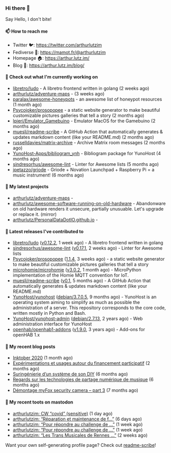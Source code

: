 ### Hi there 👋

Say Hello, I don't bite!

#### 📫 How to reach me

- Twitter 🐦: https://twitter.com/arthurlutzim
- Fediverse 🐘: https://mamot.fr/@arthurlutzim
- Homepage 🏠: https://arthur.lutz.im/
- Blog 📰: https://arthur.lutz.im/blog/

#### 👷 Check out what I'm currently working on

- [libretro/ludo](https://github.com/libretro/ludo) - A libretro frontend written in golang (2 weeks ago)
- [arthurlutz/adventure-maps](https://github.com/arthurlutz/adventure-maps) -  (3 weeks ago)
- [paralax/awesome-honeypots](https://github.com/paralax/awesome-honeypots) - an awesome list of honeypot resources (1 month ago)
- [Psycojoker/prosopopee](https://github.com/Psycojoker/prosopopee) - a static website generator to make beautiful customizable pictures galleries that tell a story (2 months ago)
- [lpieri/Emulator_Gamebuino](https://github.com/lpieri/Emulator_Gamebuino) - Emulator MacOS for the Gamebuino (2 months ago)
- [muesli/readme-scribe](https://github.com/muesli/readme-scribe) - A GitHub Action that automatically generates &amp; updates markdown content (like your README.md) (2 months ago)
- [russelldavies/matrix-archive](https://github.com/russelldavies/matrix-archive) - Archive Matrix room messages (2 months ago)
- [YunoHost-Apps/bibliogram_ynh](https://github.com/YunoHost-Apps/bibliogram_ynh) - Bibliogram package for YunoHost (4 months ago)
- [sindresorhus/awesome-lint](https://github.com/sindresorhus/awesome-lint) - Linter for Awesome lists (5 months ago)
- [jpetazzo/griode](https://github.com/jpetazzo/griode) - Griode &#43; Novation Launchpad &#43; Raspberry Pi = a music instrument! (6 months ago)

#### 🌱 My latest projects

- [arthurlutz/adventure-maps](https://github.com/arthurlutz/adventure-maps) - 
- [arthurlutz/awesome-software-running-on-old-hardware](https://github.com/arthurlutz/awesome-software-running-on-old-hardware) - Abandonware on old hardware renders it unsecure, partially unusuable. Let&#39;s upgrade or replace it. (mirror)
- [arthurlutz/PersonalDataDotIO.github.io](https://github.com/arthurlutz/PersonalDataDotIO.github.io) - 

#### 🔭 Latest releases I've contributed to

- [libretro/ludo](https://github.com/libretro/ludo) ([v0.12.2](https://github.com/libretro/ludo/releases/tag/v0.12.2), 1 week ago) - A libretro frontend written in golang
- [sindresorhus/awesome-lint](https://github.com/sindresorhus/awesome-lint) ([v0.17.1](https://github.com/sindresorhus/awesome-lint/releases/tag/v0.17.1), 2 weeks ago) - Linter for Awesome lists
- [Psycojoker/prosopopee](https://github.com/Psycojoker/prosopopee) ([1.1.4](https://github.com/Psycojoker/prosopopee/releases/tag/1.1.4), 3 weeks ago) - a static website generator to make beautiful customizable pictures galleries that tell a story
- [microhomie/microhomie](https://github.com/microhomie/microhomie) ([v3.0.2](https://github.com/microhomie/microhomie/releases/tag/v3.0.2), 1 month ago) - MicroPython implementation of the Homie MQTT convention for IoT.
- [muesli/readme-scribe](https://github.com/muesli/readme-scribe) ([v0.1](https://github.com/muesli/readme-scribe/releases/tag/v0.1), 5 months ago) - A GitHub Action that automatically generates &amp; updates markdown content (like your README.md)
- [YunoHost/yunohost](https://github.com/YunoHost/yunohost) ([debian/3.7.0.5](https://github.com/YunoHost/yunohost/releases/tag/debian%2F3.7.0.5), 9 months ago) - YunoHost is an operating system aiming to simplify as much as possible the administration of a server. This repository corresponds to the core code, written mostly in Python and Bash.
- [YunoHost/yunohost-admin](https://github.com/YunoHost/yunohost-admin) ([debian/2.7.13](https://github.com/YunoHost/yunohost-admin/releases/tag/debian%2F2.7.13), 2 years ago) - Web administration interface for YunoHost
- [openhab/openhab1-addons](https://github.com/openhab/openhab1-addons) ([v1.9.0](https://github.com/openhab/openhab1-addons/releases/tag/v1.9.0), 3 years ago) - Add-ons for openHAB 1.x

#### 📜 My recent blog posts

- [Inktober 2020](https://arthur.lutz.im/blog/2020/11/09/inktober-2020/) (1 month ago)
- [Expérimentations et usages autour du financement participatif](https://arthur.lutz.im/blog/2020/09/21/experimentations-et-usages-autour-du-financement-participatif/) (2 months ago)
- [Suringénierie d’un système de son DIY](https://arthur.lutz.im/blog/2020/06/01/suringenierie-dun-systeme-de-son-diy/) (6 months ago)
- [Regards sur les technologies de partage numérique de musique](https://arthur.lutz.im/blog/2020/05/23/regards-sur-les-technologies-de-partage-numerique-de-musique/) (6 months ago)
- [Démontage myFox security camera – part 3](https://arthur.lutz.im/blog/2020/04/28/demontage-myfox-security-camera-part-3/) (7 months ago)

#### 🐘 My recent toots on mastodon

- [arthurlutzim: CW “covid” (sensitive)](https://mamot.fr/@arthurlutzim/105394409858670005) (1 day ago)
- [arthurlutzim: “Réparation et maintenance de f…”](https://mamot.fr/@arthurlutzim/105366514992319870) (6 days ago)
- [arthurlutzim: “Pour répondre au challenge de …”](https://mamot.fr/@arthurlutzim/105355984984225712) (1 week ago)
- [arthurlutzim: “Pour répondre au challenge de …”](https://mamot.fr/@arthurlutzim/105355970995418175) (1 week ago)
- [arthurlutzim: “Les Trans Musicales de Rennes …”](https://mamot.fr/@arthurlutzim/105317954980198301) (2 weeks ago)

Want your own self-generating profile page? Check out [readme-scribe](https://github.com/muesli/readme-scribe)!

